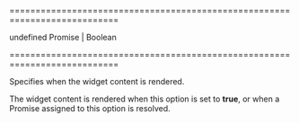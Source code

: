 ===========================================================================
<!--default-->undefined<!--/default-->
<!--type-->Promise<void> | Boolean<!--/type-->
===========================================================================

<!--shortDescription-->
Specifies when the widget content is rendered.
<!--/shortDescription-->

<!--fullDescription-->
The widget content is rendered when this option is set to **true**, or when a Promise assigned to this option is resolved.
<!--/fullDescription-->